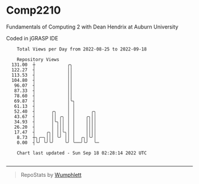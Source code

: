 # Comp2210
Fundamentals of Computing 2 with Dean Hendrix at Auburn University

Coded in jGRASP IDE

```
    Total Views per Day from 2022-08-25 to 2022-09-18

    Repository Views
  131.00  ┼            ╭╮
  122.27  ┤            ││
  113.53  ┤            ││
  104.80  ┤            ││
   96.07  ┤            ││
   87.33  ┤            ││
   78.60  ┤            ││
   69.87  ┤            │╰╮
   61.13  ┤            │ │
   52.40  ┤      ╭╮    │ │      ╭╮
   43.67  ┤      ││ ╭╮ │ │    ╭╮││
   34.93  ┤      │╰╮││ │ │    ││││
   26.20  ┤      │ │││ │ │    ││││
   17.47  ┤    ╭╮│ ││╰╮│ │    ││││
    8.73  ┼╮╭─╮│││ ╰╯ ││ │  ╭╮│╰╯│
    0.00  ┤╰╯ ╰╯╰╯    ╰╯ ╰──╯╰╯  ╰─

    Chart last updated - Sun Sep 18 02:28:14 2022 UTC
    
```

---

> RepoStats by [Wumphlett](https://github.com/Wumphlett)
